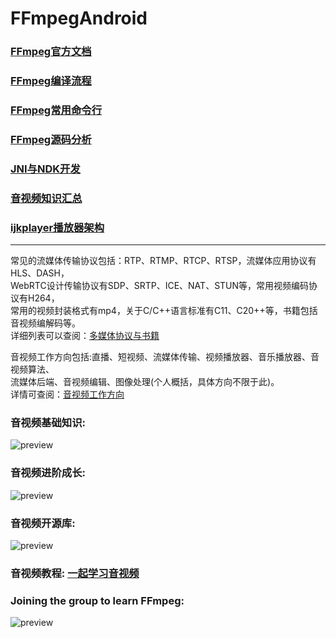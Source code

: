 # FFmpegAndroid

### [FFmpeg官方文档](https://ffmpeg.org/)
### [FFmpeg编译流程](https://github.com/xufuji456/FFmpegAndroid/blob/master/doc/FFmpeg_compile_shell.md)
### [FFmpeg常用命令行](https://github.com/xufuji456/FFmpegAndroid/blob/master/doc/FFmpeg_command_line.md)
### [FFmpeg源码分析](https://github.com/xufuji456/FFmpegAndroid/blob/master/doc/FFmpeg_sourcecode.md)
### [JNI与NDK开发](https://github.com/xufuji456/FFmpegAndroid/blob/master/doc/JNI_develop_practice.md)
### [音视频知识汇总](https://github.com/xufuji456/FFmpegAndroid/blob/master/doc/multimedia_knowledge.md)
### [ijkplayer播放器架构](https://github.com/xufuji456/FFmpegAndroid/blob/master/doc/player_framework.md)

----------------------------------------------------------------------------------------------------

常见的流媒体传输协议包括：RTP、RTMP、RTCP、RTSP，流媒体应用协议有HLS、DASH，</br>
WebRTC设计传输协议有SDP、SRTP、ICE、NAT、STUN等，常用视频编码协议有H264，</br>
常用的视频封装格式有mp4，关于C/C++语言标准有C11、C20++等，书籍包括音视频编解码等。</br>
详细列表可以查阅：[多媒体协议与书籍](https://github.com/xufuji456/FFmpegAndroid/blob/master/doc/multimedia_protocol.md)

音视频工作方向包括:直播、短视频、流媒体传输、视频播放器、音乐播放器、音视频算法、</br>
流媒体后端、音视频编辑、图像处理(个人概括，具体方向不限于此)。</br>
详情可查阅：[音视频工作方向](https://github.com/xufuji456/FFmpegAndroid/blob/master/doc/multimedia_work.md)

### 音视频基础知识:
![preview](https://github.com/xufuji456/FFmpegAndroid/blob/master/picture/multimedia_baseline.png)

### 音视频进阶成长:
![preview](https://github.com/xufuji456/FFmpegAndroid/blob/master/picture/multimedia_main.png)

### 音视频开源库:
![preview](https://github.com/xufuji456/FFmpegAndroid/blob/master/picture/multimedia_library.png)

### 音视频教程: [一起学习音视频](https://ke.qq.com/course/5613182#term_id=105809583)

### Joining the group to learn FFmpeg:
![preview](https://github.com/xufuji456/FFmpegAndroid/blob/master/picture/ffmpeg_group.png)

